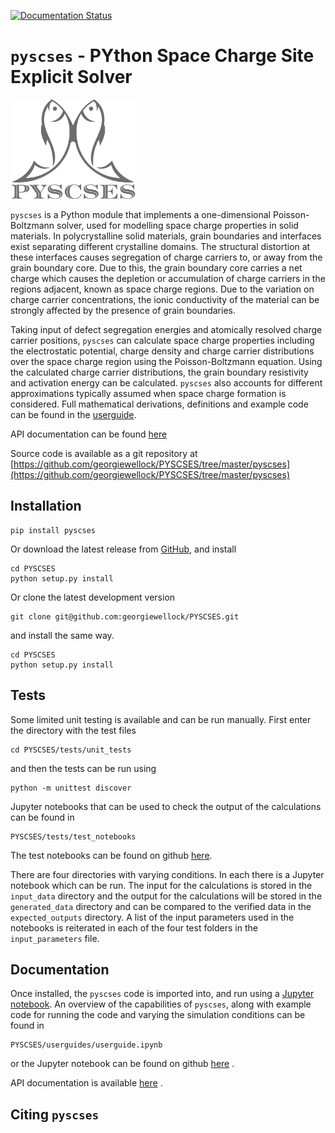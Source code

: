 [![Documentation Status](https://readthedocs.org/projects/gwpb/badge/?version=latest)](https://gwpb.readthedocs.io/en/latest/?badge=latest)

# `pyscses` - PYthon Space Charge Site Explicit Solver

<img src="logo.png" width="200px"/>

`pyscses` is a Python module that implements a one-dimensional Poisson-Boltzmann solver, used for modelling space charge properties in solid materials. 
In polycrystalline solid materials, grain boundaries and interfaces exist separating different crystalline domains. The structural distortion at these interfaces causes segregation of charge carriers to, or away from the grain boundary core. Due to this, the grain boundary core carries a net charge which causes the depletion or accumulation of charge carriers in the regions adjacent, known as space charge regions. Due to the variation on charge carrier concentrations, the ionic conductivity of the material can be strongly affected by the presence of grain boundaries.

Taking input of defect segregation energies and atomically resolved charge carrier positions, `pyscses` can calculate space charge properties including the electrostatic potential, charge density and charge carrier distributions over the space charge region using the Poisson-Boltzmann equation. Using the calculated charge carrier distributions, the grain boundary resistivity and activation energy can be calculated. `pyscses` also accounts for different approximations typically assumed when space charge formation is considered. Full mathematical derivations, definitions and example code can be found in the [userguide](https://github.com/georgiewellock/PYSCSES/blob/master/userguides/notebooks/userguide.ipynb).

API documentation can be found [here](https://gwpb.readthedocs.io/en/latest/)

Source code is available as a git repository at [https://github.com/georgiewellock/PYSCSES/tree/master/pyscses](https://github.com/georgiewellock/PYSCSES/tree/master/pyscses)
  
## Installation

```
pip install pyscses
```

Or download the latest release from [GitHub](https://github.com/georgiewellock/PYSCSES/releases), and install
```
cd PYSCSES
python setup.py install
```

Or clone the latest development version
```
git clone git@github.com:georgiewellock/PYSCSES.git
```
and install the same way.
```
cd PYSCSES
python setup.py install 
```
## Tests

Some limited unit testing is available and can be run manually. First enter the directory with the test files
```
cd PYSCSES/tests/unit_tests
```
and then the tests can be run using
```
python -m unittest discover
```

Jupyter notebooks that can be used to check the output of the calculations can be found in
```
PYSCSES/tests/test_notebooks
```
The test notebooks can be found on github [here](https://github.com/georgiewellock/PYSCSES/tree/master/tests/test_notebooks).

There are four directories with varying conditions. In each there is a Jupyter notebook which can be run. The input for the calculations is stored in the `input_data` directory and the output for the calculations will be stored in the `generated_data` directory and can be compared to the verified data in the `expected_outputs` directory. A list of the input parameters used in the notebooks is reiterated in each of the four test folders in the `input_parameters` file. 

## Documentation
Once installed, the `pyscses` code is imported into, and run using a [Jupyter notebook](http://jupyter-notebook.readthedocs.io/en/latest/#).
An overview of the capabilities of `pyscses`, along with example code for running the code and varying the simulation conditions can be found in
```
PYSCSES/userguides/userguide.ipynb
```
or the Jupyter notebook can be found on github [here](https://github.com/georgiewellock/PYSCSES/blob/master/userguides/notebooks/userguide.ipynb) .

API documentation is available [here](https://gwpb.readthedocs.io/en/latest/) .
## Citing `pyscses`
